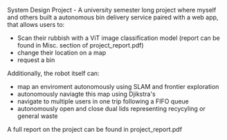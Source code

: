 System Design Project - A university semester long project where myself and others built a autonomous bin delivery service paired with a web app, that allows users to:

  - Scan their rubbish with a ViT image classification model (report can be found in Misc. section of project_report.pdf)
  - change their location on a map
  - request a bin

Additionally, the robot itself can:

  - map an enviroment autonomously using SLAM and frontier exploration
  - autonomously naviagte this map using Djikstra's
  - navigate to multiple users in one trip following a FIFO queue
  - autonomously open and close dual lids representing recycyling or general waste

A full report on the project can be found in project_report.pdf
